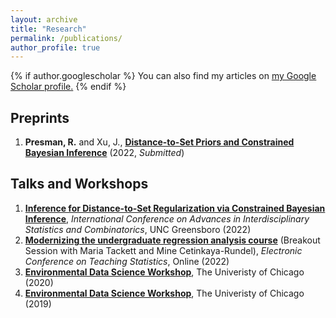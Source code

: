 ```yaml
---
layout: archive
title: "Research"
permalink: /publications/
author_profile: true
---
```


{% if author.googlescholar %}
  You can also find my articles on <u><a href="{{author.googlescholar}}">my Google Scholar profile</a>.</u>
{% endif %}

## Preprints

1. **Presman, R.** and Xu, J., [**Distance-to-Set Priors and Constrained Bayesian Inference**](https://arxiv.org/abs/2210.12258) (2022, *Submitted*)

## Talks and Workshops

1. [**Inference for Distance-to-Set Regularization via Constrained Bayesian Inference**](https://drive.google.com/file/d/1IF2rZ2tGoofa6syRLWdHaQC5iLOLnLqt/view), *International Conference on Advances in Interdisciplinary Statistics and Combinatorics*, UNC Greensboro (2022)
2. [**Modernizing the undergraduate regression analysis course**](https://causeweb.org/cause/ecots/ecots22/program/breakout/6) (Breakout Session with Maria Tackett and Mine Cetinkaya-Rundel), *Electronic Conference on Teaching Statistics*, Online (2022)
3. [**Environmental Data Science Workshop**](), The Univeristy of Chicago (2020)
4. [**Environmental Data Science Workshop**](), The Univeristy of Chicago (2019)
